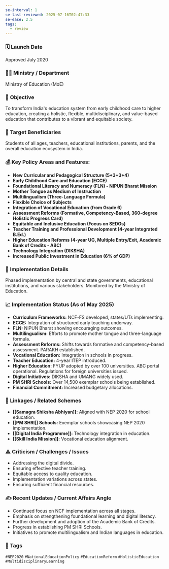 ```yaml
---
se-interval: 1
se-last-reviewed: 2025-07-16T02:47:33
se-ease: 2.5
tags:
  - review
---
```


### 🗓️ **Launch Date**
Approved July 2020

### 🧑‍🏫 **Ministry / Department**
Ministry of Education (MoE)

### 🎯 **Objective**
To transform India's education system from early childhood care to higher education, creating a holistic, flexible, multidisciplinary, and value-based education that contributes to a vibrant and equitable society.

### 👥 **Target Beneficiaries**
Students of all ages, teachers, educational institutions, parents, and the overall education ecosystem in India.

### 💰 **Key Policy Areas and Features:**
- **New Curricular and Pedagogical Structure (5+3+3+4)**
- **Early Childhood Care and Education (ECCE)**
- **Foundational Literacy and Numeracy (FLN) - NIPUN Bharat Mission**
- **Mother Tongue as Medium of Instruction**
- **Multilingualism (Three-Language Formula)**
- **Flexible Choice of Subjects**
- **Integration of Vocational Education (from Grade 6)**
- **Assessment Reforms (Formative, Competency-Based, 360-degree Holistic Progress Card)**
- **Equitable and Inclusive Education (Focus on SEDGs)**
- **Teacher Training and Professional Development (4-year Integrated B.Ed.)**
- **Higher Education Reforms (4-year UG, Multiple Entry/Exit, Academic Bank of Credits - ABC)**
- **Technology Integration (DIKSHA)**
- **Increased Public Investment in Education (6% of GDP)**

### 📍 **Implementation Details**
Phased implementation by central and state governments, educational institutions, and various stakeholders. Monitored by the Ministry of Education.

### 📈 **Implementation Status** (As of May 2025)
- **Curriculum Frameworks:** NCF-FS developed, states/UTs implementing.
- **ECCE:** Integration of structured early teaching underway.
- **FLN:** NIPUN Bharat showing encouraging outcomes.
- **Multilingualism:** Efforts to promote mother tongue and three-language formula.
- **Assessment Reforms:** Shifts towards formative and competency-based assessment. PARAKH established.
- **Vocational Education:** Integration in schools in progress.
- **Teacher Education:** 4-year ITEP introduced.
- **Higher Education:** FYUP adopted by over 100 universities. ABC portal operational. Regulations for foreign universities issued.
- **Digital Initiatives:** DIKSHA and UMANG widely used.
- **PM SHRI Schools:** Over 14,500 exemplar schools being established.
- **Financial Commitment:** Increased budgetary allocations.

### 🧩 **Linkages / Related Schemes**
- **[[Samagra Shiksha Abhiyan]]:** Aligned with NEP 2020 for school education.
- **[[PM SHRI]] Schools:** Exemplar schools showcasing NEP 2020 implementation.
- **[[Digital India Programme]]:** Technology integration in education.
- **[[Skill India Mission]]:** Vocational education alignment.

### ⚠️ **Criticism / Challenges / Issues**
- Addressing the digital divide.
- Ensuring effective teacher training.
- Equitable access to quality education.
- Implementation variations across states.
- Ensuring sufficient financial resources.

### ✍️ **Recent Updates / Current Affairs Angle**
- Continued focus on NCF implementation across all stages.
- Emphasis on strengthening foundational learning and digital literacy.
- Further development and adoption of the Academic Bank of Credits.
- Progress in establishing PM SHRI Schools.
- Initiatives to promote multilingualism and Indian languages in education.

### 🔗 **Tags**
`#NEP2020` `#NationalEducationPolicy` `#EducationReform` `#HolisticEducation` `#MultidisciplinaryLearning`